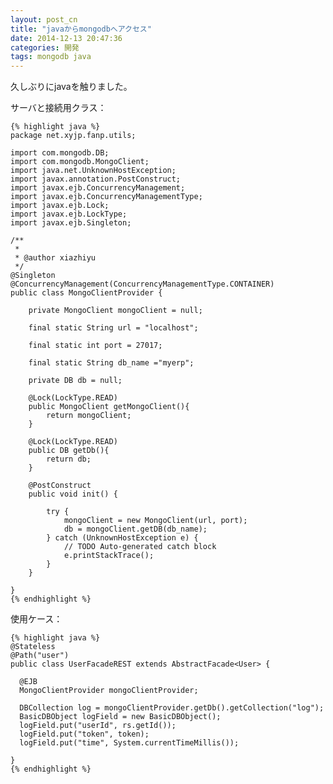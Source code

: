 ```yaml
---
layout: post_cn
title: "javaからmongodbへアクセス"
date: 2014-12-13 20:47:36
categories: 開発
tags: mongodb java
---
```


久しぶりにjavaを触りました。

サーバと接続用クラス：

    {% highlight java %}
    package net.xyjp.fanp.utils;

    import com.mongodb.DB;
    import com.mongodb.MongoClient;
    import java.net.UnknownHostException;
    import javax.annotation.PostConstruct;
    import javax.ejb.ConcurrencyManagement;
    import javax.ejb.ConcurrencyManagementType;
    import javax.ejb.Lock;
    import javax.ejb.LockType;
    import javax.ejb.Singleton;

    /**
     *
     * @author xiazhiyu
     */
    @Singleton
    @ConcurrencyManagement(ConcurrencyManagementType.CONTAINER)
    public class MongoClientProvider {
       
        private MongoClient mongoClient = null;
        
        final static String url = "localhost";
        
        final static int port = 27017;
        
        final static String db_name ="myerp";
        
        private DB db = null;
        
        @Lock(LockType.READ)
        public MongoClient getMongoClient(){    
            return mongoClient;
        }
        
        @Lock(LockType.READ)
        public DB getDb(){    
            return db;
        }
        
        @PostConstruct
        public void init() {

            try {
                mongoClient = new MongoClient(url, port);
                db = mongoClient.getDB(db_name);
            } catch (UnknownHostException e) {
                // TODO Auto-generated catch block
                e.printStackTrace();
            }        
        }   
        
    }
    {% endhighlight %}

使用ケース：


    {% highlight java %}
    @Stateless
    @Path("user")
    public class UserFacadeREST extends AbstractFacade<User> {
      
      @EJB
      MongoClientProvider mongoClientProvider;

      DBCollection log = mongoClientProvider.getDb().getCollection("log");
      BasicDBObject logField = new BasicDBObject();
      logField.put("userId", rs.getId());
      logField.put("token", token);
      logField.put("time", System.currentTimeMillis());

    }
    {% endhighlight %}


